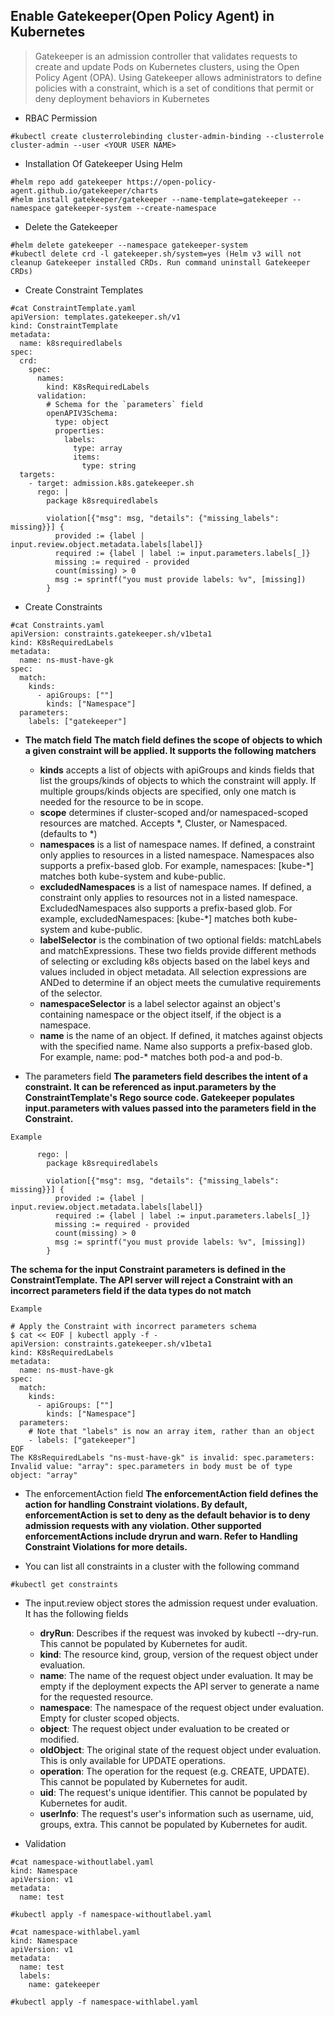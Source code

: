 ## Enable Gatekeeper(Open Policy Agent) in Kubernetes

> Gatekeeper is an admission controller that validates requests to create and update Pods on Kubernetes clusters, using the Open Policy Agent (OPA). Using Gatekeeper allows administrators to define policies with a constraint, which is a set of conditions that permit or deny deployment behaviors in Kubernetes


- RBAC Permission
```
#kubectl create clusterrolebinding cluster-admin-binding --clusterrole cluster-admin --user <YOUR USER NAME>
```
- Installation Of Gatekeeper Using Helm
```
#helm repo add gatekeeper https://open-policy-agent.github.io/gatekeeper/charts
#helm install gatekeeper/gatekeeper --name-template=gatekeeper --namespace gatekeeper-system --create-namespace
```

- Delete the Gatekeeper
```
#helm delete gatekeeper --namespace gatekeeper-system
#kubectl delete crd -l gatekeeper.sh/system=yes (Helm v3 will not cleanup Gatekeeper installed CRDs. Run command uninstall Gatekeeper CRDs)
```

- Create Constraint Templates
```
#cat ConstraintTemplate.yaml
apiVersion: templates.gatekeeper.sh/v1
kind: ConstraintTemplate
metadata:
  name: k8srequiredlabels
spec:
  crd:
    spec:
      names:
        kind: K8sRequiredLabels
      validation:
        # Schema for the `parameters` field
        openAPIV3Schema:
          type: object
          properties:
            labels:
              type: array
              items:
                type: string
  targets:
    - target: admission.k8s.gatekeeper.sh
      rego: |
        package k8srequiredlabels

        violation[{"msg": msg, "details": {"missing_labels": missing}}] {
          provided := {label | input.review.object.metadata.labels[label]}
          required := {label | label := input.parameters.labels[_]}
          missing := required - provided
          count(missing) > 0
          msg := sprintf("you must provide labels: %v", [missing])
        }
```

- Create Constraints
```
#cat Constraints.yaml
apiVersion: constraints.gatekeeper.sh/v1beta1
kind: K8sRequiredLabels
metadata:
  name: ns-must-have-gk
spec:
  match:
    kinds:
      - apiGroups: [""]
        kinds: ["Namespace"]
  parameters:
    labels: ["gatekeeper"]
```

- **The match field**
  **The match field defines the scope of objects to which a given constraint will be applied. It supports the following matchers**
  - **kinds** accepts a list of objects with apiGroups and kinds fields that list the groups/kinds of objects to which the constraint will apply. If multiple groups/kinds objects are specified, only one match is needed for the resource to be in scope.
  - **scope** determines if cluster-scoped and/or namespaced-scoped resources are matched. Accepts *, Cluster, or Namespaced. (defaults to *)
  - **namespaces** is a list of namespace names. If defined, a constraint only applies to resources in a listed namespace. Namespaces also supports a prefix-based glob. For example, namespaces: [kube-*] matches both kube-system and kube-public.
  - **excludedNamespaces** is a list of namespace names. If defined, a constraint only applies to resources not in a listed namespace. ExcludedNamespaces also supports a prefix-based glob. For example, excludedNamespaces: [kube-*] matches both kube-system and kube-public.
  - **labelSelector** is the combination of two optional fields: matchLabels and matchExpressions. These two fields provide different methods of selecting or excluding k8s objects based on the label keys and values included in object metadata. All selection expressions are ANDed to determine if an object meets the cumulative requirements of the selector.
  - **namespaceSelector** is a label selector against an object's containing namespace or the object itself, if the object is a namespace.
  - **name** is the name of an object. If defined, it matches against objects with the specified name. Name also supports a prefix-based glob. For example, name: pod-* matches both pod-a and pod-b.

- The parameters field
**The parameters field describes the intent of a constraint. It can be referenced as input.parameters by the ConstraintTemplate's Rego source code. Gatekeeper populates input.parameters with values passed into the parameters field in the Constraint.**
```
Example

      rego: |
        package k8srequiredlabels

        violation[{"msg": msg, "details": {"missing_labels": missing}}] {
          provided := {label | input.review.object.metadata.labels[label]}
          required := {label | label := input.parameters.labels[_]}
          missing := required - provided
          count(missing) > 0
          msg := sprintf("you must provide labels: %v", [missing])
        }
```
**The schema for the input Constraint parameters is defined in the ConstraintTemplate. The API server will reject a Constraint with an incorrect parameters field if the data types do not match**
```
Example

# Apply the Constraint with incorrect parameters schema
$ cat << EOF | kubectl apply -f -
apiVersion: constraints.gatekeeper.sh/v1beta1
kind: K8sRequiredLabels
metadata:
  name: ns-must-have-gk
spec:
  match:
    kinds:
      - apiGroups: [""]
        kinds: ["Namespace"]
  parameters:
    # Note that "labels" is now an array item, rather than an object
    - labels: ["gatekeeper"]
EOF
The K8sRequiredLabels "ns-must-have-gk" is invalid: spec.parameters: Invalid value: "array": spec.parameters in body must be of type object: "array"
```
- The enforcementAction field
**The enforcementAction field defines the action for handling Constraint violations. By default, enforcementAction is set to deny as the default behavior is to deny admission requests with any violation. Other supported enforcementActions include dryrun and warn. Refer to Handling Constraint Violations for more details.**

- You can list all constraints in a cluster with the following command
```
#kubectl get constraints
```

- The input.review object stores the admission request under evaluation. It has the following fields

  - **dryRun**: Describes if the request was invoked by kubectl --dry-run. This cannot be populated by Kubernetes for audit.
  - **kind**: The resource kind, group, version of the request object under evaluation.
  - **name**: The name of the request object under evaluation. It may be empty if the deployment expects the API server to generate a name for the requested resource.
  - **namespace**: The namespace of the request object under evaluation. Empty for cluster scoped objects.
  - **object**: The request object under evaluation to be created or modified.
  - **oldObject**: The original state of the request object under evaluation. This is only available for UPDATE operations.
  - **operation**: The operation for the request (e.g. CREATE, UPDATE). This cannot be populated by Kubernetes for audit.
  - **uid**: The request's unique identifier. This cannot be populated by Kubernetes for audit.
  - **userInfo**: The request's user's information such as username, uid, groups, extra. This cannot be populated by Kubernetes for audit.

- Validation
```
#cat namespace-withoutlabel.yaml
kind: Namespace
apiVersion: v1
metadata:
  name: test

#kubectl apply -f namespace-withoutlabel.yaml

#cat namespace-withlabel.yaml
kind: Namespace
apiVersion: v1
metadata:
  name: test
  labels:
    name: gatekeeper

#kubectl apply -f namespace-withlabel.yaml
```

